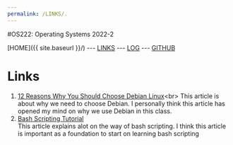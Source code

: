 ```yaml
---
permalink: /LINKS/.
---
```

#OS222: Operating Systems 2022-2

[HOME]({{ site.baseurl }}/) --- [LINKS](https://github.com/kkoep/os222/LINKS/) --- [LOG](https://github.com/kkoep/os222/blob/master/TXT/mylog.txt) --- [GITHUB](https://github.com/kkoep/os222)

# Links
1. [12 Reasons Why You Should Choose Debian Linux](https://www.makeuseof.com/tag/reasons-choose-debian-linux/#:~:text=With%20stable%20software%20and%20long,grab%20server-related%20tools%20instead.)<br>
This article is about why we need to choose Debian. I personally think this article has opened my mind on why we use Debian in this class.
2. [Bash Scripting Tutorial](https://linuxconfig.org/bash-scripting-tutorial)<br>
This article explains alot on the way of bash scripting. I think this article is important as a foundation to start on learning bash scripting

